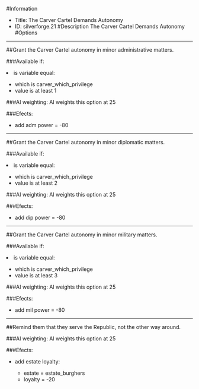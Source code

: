 #Information
 - Title: The Carver Cartel Demands Autonomy
 - ID: silverforge.21
#Description
The Carver Cartel Demands Autonomy
#Options

___
##Grant the Carver Cartel autonomy in minor administrative matters.

###Available if:
<li>is variable equal:</li><ul><li>which is carver_which_privilege</li><li>value is at least 1</li></ul>

###AI weighting:
AI weights this option at 25


###Efects:<ul><li>add adm power = -80</li></ul>

___
##Grant the Carver Cartel autonomy in minor diplomatic matters.

###Available if:
<li>is variable equal:</li><ul><li>which is carver_which_privilege</li><li>value is at least 2</li></ul>

###AI weighting:
AI weights this option at 25


###Efects:<ul><li>add dip power = -80</li></ul>

___
##Grant the Carver Cartel autonomy in minor military matters.

###Available if:
<li>is variable equal:</li><ul><li>which is carver_which_privilege</li><li>value is at least 3</li></ul>

###AI weighting:
AI weights this option at 25


###Efects:<ul><li>add mil power = -80</li></ul>

___
##Remind them that they serve the Republic, not the other way around.

###AI weighting:
AI weights this option at 25


###Efects:<ul><li>add estate loyalty:</li><ul><li>estate = estate_burghers</li><li>loyalty = -20</li></ul></ul>
